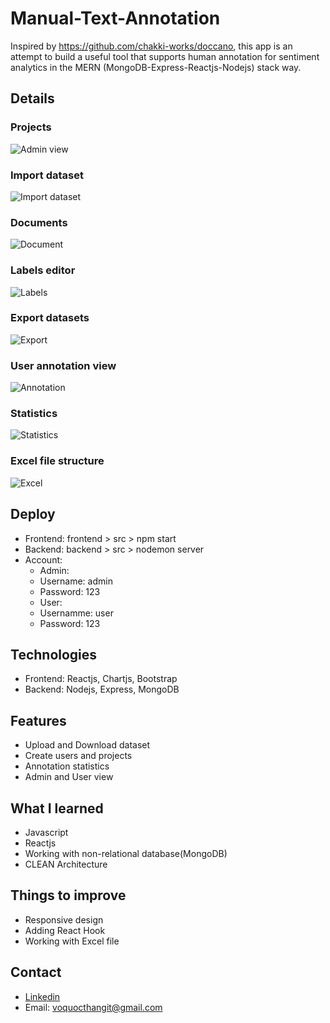 # Manual-Text-Annotation
Inspired by https://github.com/chakki-works/doccano, this app is an attempt to build a useful tool that supports human annotation for sentiment analytics in the MERN (MongoDB-Express-Reactjs-Nodejs) stack way. 
## Details
### Projects
![Admin view](https://i.ibb.co/JcGg8fn/user-list.png)
### Import dataset
![Import dataset](https://i.ibb.co/BsLNppN/import.png)
### Documents
![Document](https://i.ibb.co/wKXm9zy/document.png)
### Labels editor
![Labels](https://i.ibb.co/ynn7w7y/labels.png)
### Export datasets
![Export](https://i.ibb.co/mTxvZGZ/export.png)
### User annotation view
![Annotation](https://i.ibb.co/Fh85G7L/documents.png)
### Statistics
![Statistics](https://i.ibb.co/VQW9LfJ/statistic1.png)
### Excel file structure
![Excel](https://i.ibb.co/hD1xdZd/excel-view.png)
## Deploy 
* Frontend:   frontend > src > npm start 
* Backend:    backend > src > nodemon server
* Account: 
   * Admin: 
    * Username: admin 
    * Password: 123 
   * User:
    * Usernamme: user
    * Password: 123
## Technologies 
* Frontend: Reactjs, Chartjs, Bootstrap
* Backend: Nodejs, Express, MongoDB
## Features
* Upload and Download dataset
* Create users and projects
* Annotation statistics
* Admin and User view
## What I learned
* Javascript 
* Reactjs 
* Working with non-relational database(MongoDB)
* CLEAN Architecture
## Things to improve
* Responsive design 
* Adding React Hook
* Working with Excel file
## Contact
* [Linkedin](https://www.linkedin.com/in/voqthang/)
* Email: voquocthangit@gmail.com

